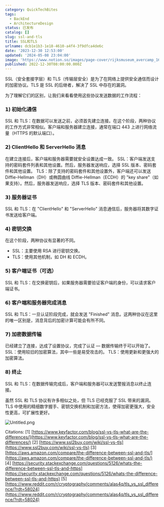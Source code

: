 ```yaml
---
category: QuickTechBites
tags:
  - BackEnd
  - ArchitectureDesign
status: 已发布
catalog: []
slug: ssl-and-tls
title: SSL和TLS
urlname: dcb1e1b3-1e18-4610-a4f4-3f9dfca4de6c
date: '2023-12-30 12:53:00'
updated: '2024-05-08 23:04:00'
image: 'https://www.notion.so/images/page-cover/rijksmuseum_avercamp_1620.jpg'
published: 2022-12-30T08:00:00.000Z
---
```


SSL（安全套接字层）和 TLS（传输层安全）是为了在网络上提供安全通信而设计的加密协议。TLS 是 SSL 的后继者，解决了 SSL 中存在的漏洞。


为了理解它们的区别，让我们来看看使用这些协议发送数据的工作流程：


### 𝟭) 初始化通信


SSL 和 TLS：在数据可以发送之前，必须首先建立连接。在这个阶段，两种协议的工作方式非常相似。客户端和服务器建立连接，通常在端口 443 上进行网络流量（HTTPS 的默认端口）。


### 𝟮) ClientHello 和 ServerHello 消息


在建立连接后，客户端和服务器需要就安全设置达成一致。
SSL：客户端发送支持的密码套件列表和其他设置。然后，服务器发送响应，选择 SSL 版本、密码套件和其他设置。
TLS：除了支持的密码套件和其他设置外，客户端还可以发送 Diffie-Hellman（DH）或椭圆曲线 Diffie-Hellman（ECDH）的 "key share"（如果支持）。然后，服务器发送响应，选择 TLS 版本、密码套件和其他设置。


### 𝟯) 服务器证书


SSL 和 TLS：在 "ClientHello" 和 "ServerHello" 消息通信后，服务器将其数字证书发送给客户端。


### 𝟰) 密钥交换


在这个阶段，两种协议有显著的不同。
- SSL：主要使用 RSA 进行密钥交换。
- TLS：使用其他机制，如 DH 和 ECDH。


### 𝟱) 客户端证书（可选）


SSL 和 TLS：在交换密钥后，如果服务器需要验证客户端的身份，可以请求客户端证书。


### 𝟲) 客户端和服务器完成消息


SSL 和 TLS：一旦认证阶段完成，就会发送 "Finished" 消息。这两种协议在这里的唯一区别是，消息背后的加密计算可能会有所不同。


### 𝟳) 加密数据传输


已经建立了连接，达成了设置协议，完成了认证 — 数据传输终于可以开始了。
SSL：使用较旧的加密算法，其中一些是易受攻击的。
TLS：使用更新和更强大的加密算法。


### 𝟴) 终止


SSL 和 TLS：在数据传输完成后，客户端和服务器可以发送警报消息以终止连接。


虽然 SSL 和 TLS 协议有许多相似之处，但 TLS 已经克服了 SSL 带来的漏洞。TLS 中使用的精细数字握手、密钥交换机制和加密方法，使得加密更强大，安全性更高，可扩展性更好。


![Untitled.png](https://prod-files-secure.s3.us-west-2.amazonaws.com/5d24fe63-e567-4804-86f9-9fdc62e13082/8ff987c5-7f31-4b50-83f5-c69ee7578c4a/Untitled.png?X-Amz-Algorithm=AWS4-HMAC-SHA256&X-Amz-Content-Sha256=UNSIGNED-PAYLOAD&X-Amz-Credential=ASIAZI2LB466SKTTCGEU%2F20250303%2Fus-west-2%2Fs3%2Faws4_request&X-Amz-Date=20250303T053849Z&X-Amz-Expires=3600&X-Amz-Security-Token=IQoJb3JpZ2luX2VjEJb%2F%2F%2F%2F%2F%2F%2F%2F%2F%2FwEaCXVzLXdlc3QtMiJIMEYCIQD3ejtEOVoA9HagUgdFftLPXGO43yPj7hgREW0F3gycMAIhALyAP6RlGwgcqz3fHsUTgJDQjsberfXUMiLP9qj4CUI%2FKogECM7%2F%2F%2F%2F%2F%2F%2F%2F%2F%2FwEQABoMNjM3NDIzMTgzODA1Igz0A2wNSkU5OVppLDYq3AOqjQeaU32VaCw7D26rXbbiPzXhtQhINs%2FpFyWQavhjAwRxx%2FsL4jiyotgZ%2BZmCKWUxikH%2FwPx1bN%2Fiz%2FzLZp8iRGHfc6m9b4JvvN%2FGle1L1czW5%2F0XmVWkgwh6Gx%2B48d91qiBGZaE%2BrAee%2FCudEZ4JHBbJ6%2F6SnlPUcu4cfKIb%2ByPALq1MPZEu%2B2x0I%2Bprdhu30hONciOSCxMfAy%2B%2BT%2FOWEItTGNX8UeL9prItqC7JzPO2W8%2FsYWvDncgrEIiSx0BCCgy4UnIF97bGjfAWjT9V1mlzfcZSFbGjRNP3MVK4Pli9AF%2F84vz7pcse2EG8EqeXSfJRa02gs3ZyjGZKPRHD%2B%2F9m9VlGDvPzXCrm1Qve4it48v8LwnoT90gJGWKRwUnhQ%2FrmhjOPhqObAPomcR9m5dy4wyFMNUQy8DpKvHXcBmaSCF%2BsMMtAi1UNDeTE8OpVJtuU8BxkmPITfdu7zchcFCFrueG4zQ5%2BzwxGau9nmiI7UhQOiZ%2BPGp4E6OnmoJmXhjeE7lMP2AHqFxAH6N7sUtTpoEHAkLNY18CVzkToz7%2FQ1Qq%2Fy34UqdgzLvGchm3k7U%2BIr2fn6N3uDGUs3qK%2Fd0yZN1Lhrb7bwcUSoec5XxllaoIQhnuKgq4JXDCw95S%2BBjqkAQO4g4RX0gcK3yOjrMKksb8JK32RBDf8CTnENtn%2FKH9gN3JQgHVBHTxBt5FURIp3eAclfGY7arwkLdDc8RwQhIZ7%2B1oiQMDo21PECq27raQPzwQKBCb%2FHhXbUI44A%2FpkWYUyqp3zDkADkrrAqh07rXJzAS5uvTBSm63Y67mwVhBdkUnUU8se1Nxl5g4AehH%2BAovU7oPR6C9kYmst8DhZWF2WWFdg&X-Amz-Signature=2a7de1fd1c5d0c0848c1733983677d2d7cd704cd3b56dbe003ac4206b1360b1d&X-Amz-SignedHeaders=host&x-id=GetObject)


Citations:
[1] [https://www.keyfactor.com/blog/ssl-vs-tls-what-are-the-differences/](https://www.keyfactor.com/blog/ssl-vs-tls-what-are-the-differences/)
[2] [https://www.ssl2buy.com/wiki/ssl-vs-tls](https://www.ssl2buy.com/wiki/ssl-vs-tls)
[3] [https://aws.amazon.com/compare/the-difference-between-ssl-and-tls/](https://aws.amazon.com/compare/the-difference-between-ssl-and-tls/)
[4] [https://security.stackexchange.com/questions/5126/whats-the-difference-between-ssl-tls-and-https](https://security.stackexchange.com/questions/5126/whats-the-difference-between-ssl-tls-and-https)
[5] [https://www.reddit.com/r/cryptography/comments/alas4q/tls_vs_ssl_difference/?rdt=58024](https://www.reddit.com/r/cryptography/comments/alas4q/tls_vs_ssl_difference/?rdt=58024)

